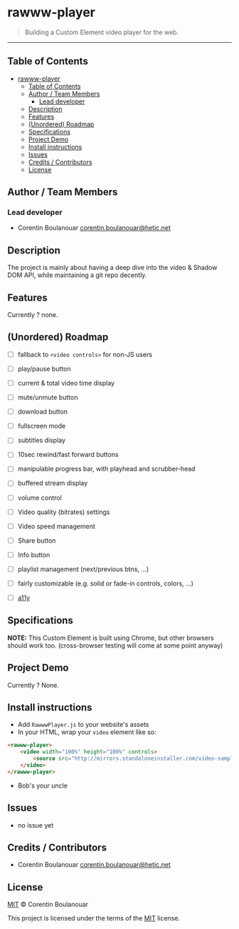 # rawww-player
> Building a Custom Element video player for the web.

----

## Table of Contents
- [rawww-player](#rawww-player)
  - [Table of Contents](#table-of-contents)
  - [Author / Team Members](#author--team-members)
    - [Lead developer](#lead-developer)
  - [Description](#description)
  - [Features](#features)
  - [(Unordered) Roadmap](#unordered-roadmap)
  - [Specifications](#specifications)
  - [Project Demo](#project-demo)
  - [Install instructions](#install-instructions)
  - [Issues](#issues)
  - [Credits / Contributors](#credits--contributors)
  - [License](#license)

## Author / Team Members
### Lead developer
* Corentin Boulanouar <corentin.boulanouar@hetic.net>

## Description
The project is mainly about having a deep dive into the video & Shadow DOM API, while maintaining a git repo decently.

## Features 
Currently ? none.

## (Unordered) Roadmap
* [ ] fallback to `<video controls>` for non-JS users
* [ ] play/pause button
* [ ] current & total video time display
* [ ] mute/unmute button
* [ ] download button
* [ ] fullscreen mode
* [ ] subtitles display
* [ ] 10sec rewind/fast forward buttons
* [ ] manipulable progress bar, with playhead and scrubber-head
* [ ] buffered stream display
* [ ] volume control
* [ ] Video quality (bitrates) settings
* [ ] Video speed management
* [ ] Share button
* [ ] Info button
* [ ] playlist management (next/previous btns, ...)
* [ ] fairly customizable (e.g. solid or fade-in controls, colors, ...)
* [ ] [a11y](https://developer.mozilla.org/en-US/docs/Web/Accessibility)


## Specifications
**NOTE:** This Custom Element is built using Chrome, but other browsers should work too. (cross-browser testing will come at some point anyway)

## Project Demo
Currently ? None.

## Install instructions
* Add `RawwwPlayer.js` to your website's assets
* In your HTML, wrap your `video` element like so:
````html
<rawww-player>
    <video width="100%" height="100%" controls>
        <source src="http://mirrors.standaloneinstaller.com/video-sample/star_trails.mp4" type="video/mp4" />
    </video>
</rawww-player>
````
* Bob's your uncle

## Issues
* no issue yet

## Credits / Contributors
* Corentin Boulanouar <corentin.boulanouar@hetic.net>

## License
[MIT](LICENSE) © Corentin Boulanouar

This project is licensed under the terms of the [MIT](https://spdx.org/licenses/MIT) license.